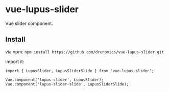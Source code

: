 # vue-lupus-slider
Vue slider component.



## Install

via npm:
`npm install https://github.com/drunomics/vue-lupus-slider.git`


import it:

```
import { LupusSlider, LupusSliderSlide } from 'vue-lupus-slider';

Vue.component('lupus-slider', LupusSlider);
Vue.component('lupus-slider-slide', LupusSliderSlide);
```
